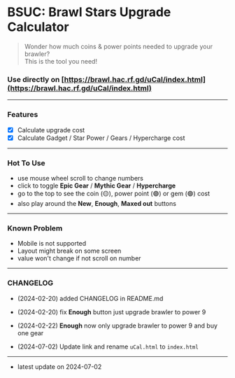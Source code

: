<!-- README.md -->

# BSUC: Brawl Stars Upgrade Calculator
> Wonder how much coins & power points needed to upgrade your brawler?  
> This is the tool you need!

### Use directly on [https://brawl.hac.rf.gd/uCal/index.html](https://brawl.hac.rf.gd/uCal/index.html)

---

### Features

- [x] Calculate upgrade cost
- [x] Calculate Gadget / Star Power / Gears / Hypercharge cost

---

### Hot To Use

- use mouse wheel scroll to change numbers
- click to toggle **Epic Gear** / **Mythic Gear** / **Hypercharge**
- go to the top to see the coin (🟡), power point (🟣) or gem (🟢) cost
- also play around the **New**, **Enough**, **Maxed out** buttons

---

### Known Problem

- Mobile is not supported
- Layout might break on some screen
- value won't change if not scroll on number

---

### CHANGELOG

- (2024-02-20) added CHANGELOG in README.md
- (2024-02-20) fix **Enough** button just upgrade brawler to power 9

- (2024-02-22) **Enough** now only upgrade brawler to power 9 and buy one gear

- (2024-07-02) Update link and rename `uCal.html` to `index.html`


---

- latest update on 2024-07-02
